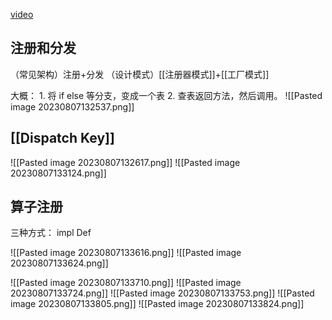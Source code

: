  [video](https://www.bilibili.com/video/BV1L3411d7SM/?spm_id_from=333.999.0.0&vd_source=e2ed568abb1e67cc88ad6275f6104534)

## 注册和分发
（常见架构）注册+分发 
（设计模式）[[注册器模式]]+[[工厂模式]]

大概：
	1. 将 if else 等分支，变成一个表
	2. 查表返回方法，然后调用。
	![[Pasted image 20230807132537.png]]
## [[Dispatch Key]]
![[Pasted image 20230807132617.png]]
![[Pasted image 20230807133124.png]]


## 算子注册
三种方式：
impl
Def


![[Pasted image 20230807133616.png]]
![[Pasted image 20230807133624.png]]

![[Pasted image 20230807133710.png]]
![[Pasted image 20230807133724.png]]
![[Pasted image 20230807133753.png]]
![[Pasted image 20230807133805.png]]
![[Pasted image 20230807133824.png]]